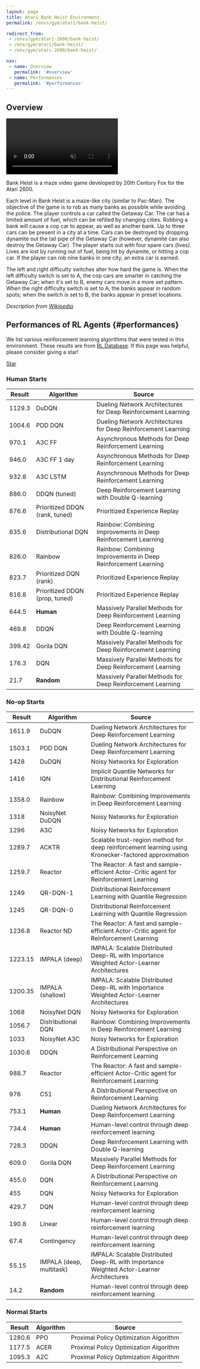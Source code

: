 ```yaml
---
layout: page
title: Atari Bank Heist Environment
permalink: /envs/gym/atari/bank-heist/

redirect_from:
 - /envs/gym/atari-2600/bank-heist/
 - /env/gym/atari/bank-heist/
 - /env/gym/atari-2600/bank-heist/

nav:
 - name: Overview
   permalink: '#overview'
 - name: Performances
   permalink: '#performances'
---
```



## Overview

<video autoplay muted loop controls>
  <source src="{{ 'assets/_pages/envs/gym/atari/bank-heist.mp4' | absolute_url }}" type="video/mp4">
</video>

Bank Heist is a maze video game developed by 20th Century Fox for the Atari 2600.

Each level in Bank Heist is a maze-like city (similar to Pac-Man). The objective of the game is to rob as many banks as possible while avoiding the police. The player controls a car called the Getaway Car. The car has a limited amount of fuel, which can be refilled by changing cities. Robbing a bank will cause a cop car to appear, as well as another bank. Up to three cars can be present in a city at a time. Cars can be destroyed by dropping dynamite out the tail pipe of the Getaway Car (however, dynamite can also destroy the Getaway Car). The player starts out with four spare cars (lives). Lives are lost by running out of fuel, being hit by dynamite, or hitting a cop car. If the player can rob nine banks in one city, an extra car is earned.

The left and right difficulty switches alter how hard the game is. When the left difficulty switch is set to A, the cop cars are smarter in catching the Getaway Car; when it's set to B, enemy cars move in a more set pattern. When the right difficulty switch is set to A, the banks appear in random spots; when the switch is set to B, the banks appear in preset locations.

*Description from [Wikipedia](https://en.wikipedia.org/wiki/Bank_Heist_%28Atari_2600%29)*

## Performances of RL Agents {#performances}

We list various reinforcement learning algorithms that were tested in this environment. These results are from [RL Database](https://github.com/seungjaeryanlee/rldb). If this page was helpful, please consider giving a star!

<!-- Place this tag where you want the button to render. -->
<a class="github-button" href="https://github.com/seungjaeryanlee/rldb" data-icon="octicon-star" data-size="large" data-show-count="true" aria-label="Star seungjaeryanlee/rldb on GitHub">Star</a>
<!-- Place this tag in your head or just before your close body tag. -->
<script async defer src="https://buttons.github.io/buttons.js"></script>

### Human Starts

| Result | Algorithm | Source |
|--------|-----------|--------|
| 1129.3 | DuDQN | Dueling Network Architectures for Deep Reinforcement Learning |
| 1004.6 | PDD DQN | Dueling Network Architectures for Deep Reinforcement Learning |
| 970.1 | A3C FF | Asynchronous Methods for Deep Reinforcement Learning |
| 946.0 | A3C FF 1 day | Asynchronous Methods for Deep Reinforcement Learning |
| 932.8 | A3C LSTM | Asynchronous Methods for Deep Reinforcement Learning |
| 886.0 | DDQN (tuned) | Deep Reinforcement Learning with Double Q-learning |
| 876.6 | Prioritized DDQN (rank, tuned) | Prioritized Experience Replay |
| 835.6 | Distributional DQN | Rainbow: Combining Improvements in Deep Reinforcement Learning |
| 826.0 | Rainbow | Rainbow: Combining Improvements in Deep Reinforcement Learning |
| 823.7 | Prioritized DQN (rank) | Prioritized Experience Replay |
| 816.8 | Prioritized DDQN (prop, tuned) | Prioritized Experience Replay |
| 644.5 | **Human** | Massively Parallel Methods for Deep Reinforcement Learning |
| 469.8 | DDQN | Deep Reinforcement Learning with Double Q-learning |
| 399.42 | Gorila DQN | Massively Parallel Methods for Deep Reinforcement Learning |
| 176.3 | DQN | Massively Parallel Methods for Deep Reinforcement Learning |
| 21.7 | **Random** | Massively Parallel Methods for Deep Reinforcement Learning |


### No-op Starts

| Result | Algorithm | Source |
|--------|-----------|--------|
| 1611.9 | DuDQN | Dueling Network Architectures for Deep Reinforcement Learning |
| 1503.1 | PDD DQN | Dueling Network Architectures for Deep Reinforcement Learning |
| 1428 | DuDQN | Noisy Networks for Exploration |
| 1416 | IQN | Implicit Quantile Networks for Distributional Reinforcement Learning |
| 1358.0 | Rainbow | Rainbow: Combining Improvements in Deep Reinforcement Learning |
| 1318 | NoisyNet DuDQN | Noisy Networks for Exploration |
| 1296 | A3C | Noisy Networks for Exploration |
| 1289.7 | ACKTR | Scalable trust-region method for deep reinforcement learning using Kronecker-factored approximation |
| 1259.7 | Reactor | The Reactor: A fast and sample-efficient Actor-Critic agent for Reinforcement Learning |
| 1249 | QR-DQN-1 | Distributional Reinforcement Learning with Quantile Regression |
| 1245 | QR-DQN-0 | Distributional Reinforcement Learning with Quantile Regression |
| 1236.8 | Reactor ND | The Reactor: A fast and sample-efficient Actor-Critic agent for Reinforcement Learning |
| 1223.15 | IMPALA (deep) | IMPALA: Scalable Distributed Deep-RL with Importance Weighted Actor-Learner Architectures |
| 1200.35 | IMPALA (shallow) | IMPALA: Scalable Distributed Deep-RL with Importance Weighted Actor-Learner Architectures |
| 1068 | NoisyNet DQN | Noisy Networks for Exploration |
| 1056.7 | Distributional DQN | Rainbow: Combining Improvements in Deep Reinforcement Learning |
| 1033 | NoisyNet A3C | Noisy Networks for Exploration |
| 1030.6 | DDQN | A Distributional Perspective on Reinforcement Learning |
| 988.7 | Reactor | The Reactor: A fast and sample-efficient Actor-Critic agent for Reinforcement Learning |
| 976 | C51 | A Distributional Perspective on Reinforcement Learning |
| 753.1 | **Human** | Dueling Network Architectures for Deep Reinforcement Learning |
| 734.4 | **Human** | Human-level control through deep reinforcement learning |
| 728.3 | DDQN | Deep Reinforcement Learning with Double Q-learning |
| 609.0 | Gorila DQN | Massively Parallel Methods for Deep Reinforcement Learning |
| 455.0 | DQN | A Distributional Perspective on Reinforcement Learning |
| 455 | DQN | Noisy Networks for Exploration |
| 429.7 | DQN | Human-level control through deep reinforcement learning |
| 190.8 | Linear | Human-level control through deep reinforcement learning |
| 67.4 | Contingency | Human-level control through deep reinforcement learning |
| 55.15 | IMPALA (deep, multitask) | IMPALA: Scalable Distributed Deep-RL with Importance Weighted Actor-Learner Architectures |
| 14.2 | **Random** | Human-level control through deep reinforcement learning |


### Normal Starts

| Result | Algorithm | Source |
|--------|-----------|--------|
| 1280.6 | PPO | Proximal Policy Optimization Algorithm |
| 1177.5 | ACER | Proximal Policy Optimization Algorithm |
| 1095.3 | A2C | Proximal Policy Optimization Algorithm |

